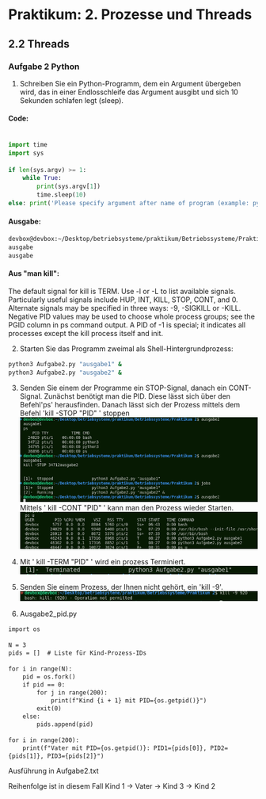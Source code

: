 # Praktikum: 2. Prozesse und Threads

## 2.2 Threads

### Aufgabe 2 Python

1. Schreiben Sie ein Python-Programm, dem ein Argument übergeben wird, das in einer Endlosschleife das Argument ausgibt und sich 10 Sekunden schlafen legt (sleep).

#### Code:

```python

import time
import sys

if len(sys.argv) >= 1:
	while True:
		print(sys.argv[1])
		time.sleep(10)
else: print('Please specify argument after name of program (example: python3 Aufgabe2.py "your argument here ")')

```

#### Ausgabe:

```sh
devbox@devbox:~/Desktop/betriebsysteme/praktikum/Betriebssysteme/Praktikum 2$ python3 Aufgabe2.py "ausgabe"
ausgabe
ausgabe
```

#### Aus "man kill":

The default signal for kill is TERM. Use -l or -L to list available signals. Particularly useful signals include HUP, INT, KILL, STOP, CONT, and 0. Alternate signals may be specified in three ways: -9, -SIGKILL or -KILL. Negative PID values may be used to choose whole process groups; see the PGID column in ps command output. A PID of -1 is special; it indicates all processes except the kill process itself and init.

2.  Starten Sie das Programm zweimal als Shell-Hintergrundprozess:

```sh
python3 Aufgabe2.py "ausgabe1" &
python3 Aufgabe2.py "ausgabe2" &
```

3.  Senden Sie einem der Programme ein STOP-Signal, danach ein CONT-Signal.
    Zunächst benötigt man die PID. Diese lässt sich über den Befehl'ps' herausfinden.
    Danach lässt sich der Prozess mittels dem Befehl 'kill -STOP "PID" ' stoppen
    ![](<images/Screenshot 2024-04-10 161228.png>)
    Mittels ' kill -CONT "PID" ' kann man den Prozess wieder Starten.
    ![](<images/Screenshot 2024-04-12 083230.png>)

4.  Mit ' kill -TERM "PID" ' wird ein prozess Terminiert.![](<images/Screenshot 2024-04-12 083532.png>)

5.  Senden Sie einem Prozess, der Ihnen nicht gehört, ein 'kill -9'.
    ![](<images/Screenshot 2024-04-12 084541.png>)
6.  Ausgabe2_pid.py

```paython
import os

N = 3
pids = []  # Liste für Kind-Prozess-IDs

for i in range(N):
    pid = os.fork()
    if pid == 0:
        for j in range(200):
            print(f"Kind {i + 1} mit PID={os.getpid()}")
        exit(0)
    else:
        pids.append(pid)

for i in range(200):
    print(f"Vater mit PID={os.getpid()}: PID1={pids[0]}, PID2={pids[1]}, PID3={pids[2]}")

```

Ausführung in Aufgabe2.txt

Reihenfolge ist in diesem Fall Kind 1 -> Vater -> Kind 3 -> Kind 2
